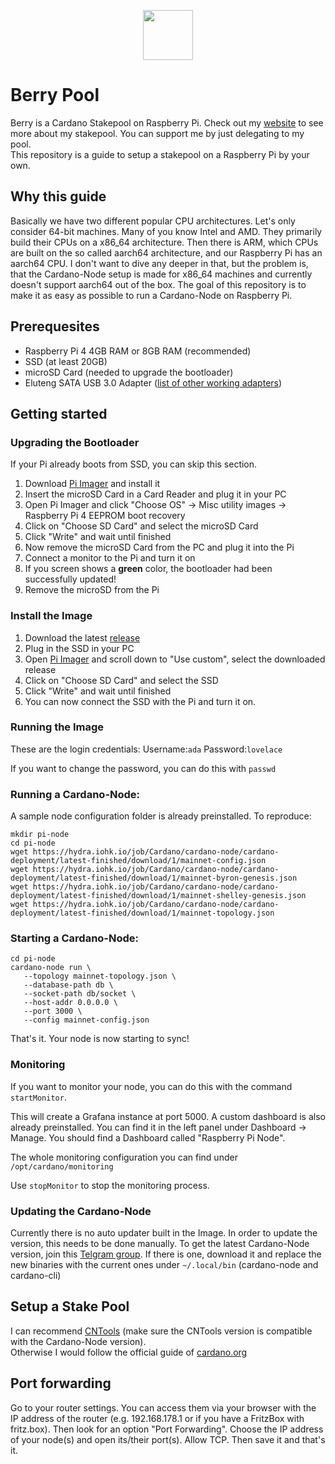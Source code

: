 <p align="center"><img width="80px" src="https://github.com/alessandrokonrad/Pi-Pool/blob/master/images/logo.svg"></img></p>

# Berry Pool

Berry is a Cardano Stakepool on Raspberry Pi. Check out my <a href="https://pipool.online">website</a> to see more about my stakepool. You can support me by just delegating to my pool. <br>
This repository is a guide to setup a stakepool on a Raspberry Pi by your own.

## Why this guide

Basically we have two different popular CPU architectures. Let's only consider 64-bit machines. Many of you know Intel and AMD. They primarily build their CPUs on a x86_64 architecture. Then there is ARM, which CPUs are built on the so called aarch64 architecture, and our Raspberry Pi has an aarch64 CPU. I don't want to dive any deeper in that, but the problem is, that the Cardano-Node setup is made for x86_64 machines and currently doesn't support aarch64 out of the box. The goal of this repository is to make it as easy as possible to run a Cardano-Node on Raspberry Pi.

## Prerequesites

- Raspberry Pi 4 4GB RAM or 8GB RAM (recommended)
- SSD (at least 20GB)
- microSD Card (needed to upgrade the bootloader)
- Eluteng SATA USB 3.0 Adapter (<a href="https://jamesachambers.com/raspberry-pi-4-usb-boot-config-guide-for-ssd-flash-drives/">list of other working adapters</a>)

## Getting started

### Upgrading the Bootloader

If your Pi already boots from SSD, you can skip this section.

1. Download <a href="https://www.raspberrypi.org/downloads/">Pi Imager</a> and install it
2. Insert the microSD Card in a Card Reader and plug it in your PC
3. Open Pi Imager and click "Choose OS" -> Misc utility images -> Raspberry Pi 4 EEPROM boot recovery
4. Click on "Choose SD Card" and select the microSD Card
5. Click "Write" and wait until finished
6. Now remove the microSD Card from the PC and plug it into the Pi
7. Connect a monitor to the Pi and turn it on
8. If you screen shows a <b>green</b> color, the bootloader had been successfully updated!
9. Remove the microSD from the Pi

### Install the Image
1. Download the latest <a href="https://drive.google.com/u/0/uc?export=download&confirm=iXTs&id=1Gr0iCZHM8tALZ5g6qrZzLkfZPxA5K9NN">release</a>
2. Plug in the SSD in your PC
3. Open <a href="https://www.raspberrypi.org/downloads/">Pi Imager</a> and scroll down to "Use custom", select the downloaded release
4. Click on "Choose SD Card" and select the SSD
5. Click "Write" and wait until finished
6. You can now connect the SSD with the Pi and turn it on.

### Running the Image
These are the login credentials:
Username:<code>ada</code>
Password:<code>lovelace</code>

If you want to change the password, you can do this with <code>passwd</code>

### Running a Cardano-Node:

A sample node configuration folder is already preinstalled. To reproduce:

```
mkdir pi-node
cd pi-node
wget https://hydra.iohk.io/job/Cardano/cardano-node/cardano-deployment/latest-finished/download/1/mainnet-config.json
wget https://hydra.iohk.io/job/Cardano/cardano-node/cardano-deployment/latest-finished/download/1/mainnet-byron-genesis.json
wget https://hydra.iohk.io/job/Cardano/cardano-node/cardano-deployment/latest-finished/download/1/mainnet-shelley-genesis.json
wget https://hydra.iohk.io/job/Cardano/cardano-node/cardano-deployment/latest-finished/download/1/mainnet-topology.json

```


### Starting a Cardano-Node:
```
cd pi-node
cardano-node run \
   --topology mainnet-topology.json \
   --database-path db \
   --socket-path db/socket \
   --host-addr 0.0.0.0 \
   --port 3000 \
   --config mainnet-config.json
```

That's it. Your node is now starting to sync!

### Monitoring
If you want to monitor your node, you can do this with the command <code>startMonitor</code>.

This will create a Grafana instance at port 5000. A custom dashboard is also already preinstalled. You can find it in the left panel under Dashboard -> Manage. You should find a Dashboard called "Raspberry Pi Node".

The whole monitoring configuration you can find under <code>/opt/cardano/monitoring</code>

Use <code>stopMonitor</code> to stop the monitoring process.


### Updating the Cardano-Node

Currently there is no auto updater built in the Image. In order to update the version, this needs to be done manually.
To get the latest Cardano-Node version, join this <a href="https://t.me/joinchat/FeKTCBu-pn5OUZUz4joF2w">Telgram group</a>.
If there is one, download it and replace the new binaries with the current ones under <code>~/.local/bin</code> (cardano-node and cardano-cli)


## Setup a Stake Pool

I can recommend <a href="https://cardano-community.github.io/guild-operators/#/">CNTools</a> (make sure the CNTools version is compatible with the Cardano-Node version).<br />
Otherwise I would follow the official guide of <a href="https://cardano-foundation-cardano.readthedocs-hosted.com/en/latest/getting-started/stake-pool-operators/index.html">cardano.org</a>

## Port forwarding

Go to your router settings. You can access them via your browser with the IP address of the router (e.g. 192.168.178.1 or if you have a FritzBox with fritz.box).
Then look for an option "Port Forwarding". Choose the IP address of your node(s) and open its/their port(s). Allow TCP. Then save it and that's it.
